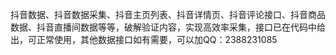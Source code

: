 抖音数据、抖音数据采集、抖音主页列表、抖音详情页、抖音评论接口、抖音商品数据、抖音直播间数据等等，破解验证内容，实现高效率采集，接口已在代码中给出，可正常使用，其他数据接口如有需要，可以加QQ：2388231085

